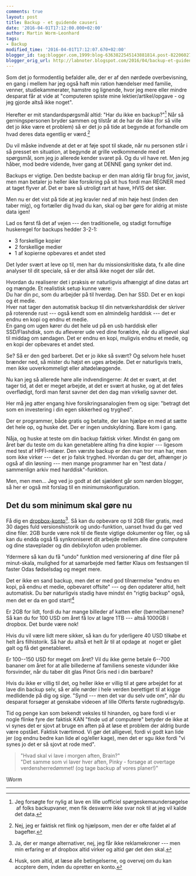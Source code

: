 ```yaml
---
comments: true
layout: post
title: Backup - et guidende causeri
date: '2016-04-01T17:12:00.000+02:00'
author: Martin Worm-Leonhard
tags:
- Backup
modified_time: '2016-04-01T17:12:07.670+02:00'
blogger_id: tag:blogger.com,1999:blog-6363822545143881814.post-8220602704737436875
blogger_orig_url: http://labnoter.blogspot.com/2016/04/backup-et-guidende-causeri.html
---
```


Som det jo formodentlig befalder alle, der er af den nørdede
overbevisning, en gang i mellem har jeg også haft min ration hændelser
med familie, venner, studiekammerater, hamstre og lignende, hvor jeg
mere eller mindre desparat får at vide at "computeren spiste mine
lektier/artikel/opgave - og jeg gjorde altså ikke noget".

Herefter er mit standardspørgsmål altid: "Har du ikke en backup?"[^1]
Når så gerningspersonen bryder sammen og tilstår at de har de ikke (for
så ville det jo ikke være et problem) så er det jo på tide at begynde at
forhandle om hvad deres data egentlig er værd.[^2]

Du vil måske indvende at det er at føje spot til skade, når nu personen
står i så presset en situation, at begynde at grille vedkommende med et
spørgsmål, som jeg jo allerede kender svaret på.
Og du vil have ret. Men jeg håber, mod bedre vidende, hver gang at DENNE
gang synker det ind.

Backups er vigtige. Den bedste backup er den man aldrig får brug for,
javist, men man betaler jo heller ikke forsikring på sit hus fordi man
REGNER med at taget flyver af. Det er bare så utroligt rart at have,
HVIS det sker.

Men nu er det vist på tide at jeg kravler ned af min høje hest (inden
den taber mig), og fortæller dig hvad du kan, skal og bør gøre for
aldrig at miste data igen!

Lad os først få det af vejen --- den traditionelle, og stadigt
fornuftige huskeregel for backups hedder 3-2-1:


-   3 forskellige kopier
-   2 forskellige medier
-   1 af kopierne opbevares et andet sted 

Det lyder svært at leve op til, men har du missionskritiske data, fx
alle dine analyser til dit speciale, så er der altså ikke noget der slår
det.

Hvordan du realiserer det i praksis er naturligvis afhængigt af dine
datas art og mængde. Et realistisk setup kunne være:  
Du har din pc, som du arbejder på til hverdag. Den har SSD. Det er en
kopi og ét medie.  
Hver nat tager den automatisk backup til din netværksharddisk der
skriver på roterende rust --- også kendt som en almindelig harddisk --- det
er endnu en kopi og endnu et medie.  
En gang om ugen kører du det hele ud på en usb harddisk eller
SSD/Flashdisk, som du afleverer ude ved dine forældre, når du alligevel
skal til middag om søndagen. Det er endnu en kopi, muligvis endnu et
medie, og en kopi der opbevares et andet sted.

Se? Så er den ged barberet. Det er jo ikke så svært? Og selvom hele
huset brænder ned, så mister du højst en uges arbejde. Det er
naturligvis træls, men ikke uoverkommeligt eller altødelæggende.

Nu kan jeg så allerede høre alle indvendingerne: At det er svært, at
det tager tid, at det er meget arbejde, at det er svært at huske, og at
det føles overflødigt, fordi man først savner det den dag man virkelig
savner det.

Her må jeg atter engang hive forsikringsanalogien frem og sige: "betragt
det som en investering i din egen sikkerhed og tryghed".

Der er programmer, både gratis og betalte, der kan hjælpe en med at sætte
det hele op, og huske det. Der er ingen undskyldning. Bare kom i gang.

Nåja, og huske at teste om din backup faktisk virker. Mindst én gang om
året bør du teste om du kan genetablere alting fra dine kopier --- ligesom
med test af HPFI-relæer. Den værste backup er den man tror man har, men
som ikke virker --- det er jo falsk tryghed. Hvordan du gør det, afhænger jo
også af din løsning --- men mange programmer har en "test data /
sammenlign arkiv med harddisk"-funktion.

Men, men men... Jeg ved jo godt at det sjældent går som nørden blogger, så her er
også mit forslag til en minimumskonfiguration.

Det du som minimum skal gøre nu
-------------------------------

Få dig en [dropbox-konto](http://www.dropbox.com/)[^3]. Så kan du
opbevare op til 2GB filer gratis, med 30 dages fuld versionshistorik og
undo-funktion, uanset hvad du gør ved dine filer. 2GB burde være nok til
de fleste vigtige dokumenter og filer, og så kan du endda også få
synkroniseret dit arbejde mellem alle dine computere og dine staveplader
og din debilxylofon uden problemer.

Ydermere så kan du få "undo" funktion med versionering af dine filer på
minut-skala, mulighed for at samarbejde med fætter Klaus om festsangen
til faster Odas fødselsdag og meget mere. 

Det er ikke en sand backup, men det er med god tilnærmelse "endnu en
kopi, på endnu et medie, opbevaret offsite" --- og den opdaterer altid,
helt automatisk. Du bør naturligvis stadig have mindst én "rigtig
backup" også, men det er da en god start![^4]

Er 2GB for lidt, fordi du har mange billeder af katten eller
(børne)børnene? Så kan du for 100 USD om året få lov at lagre 1TB ---
altså 1000GB i dropbox. Det burde være nok!

Hvis du vil være lidt mere sikker, så kan du for yderligere 40 USD
tilkøbe et helt års filhistorik. Så har du altså et helt år til at
opdage at  noget er gået galt og få det genetableret.

Er 100--150 USD for meget om året? Vil du ikke gerne betale 6--700 bananer
om året for at alle billederne af familiens seneste vidunder ikke
forsvinder, når du taber dit glas Pinot Gris ned i din bærbare? 

Hvis du ikke er villig til det, og heller ikke er villig til at gøre
arbejdet for at lave din backup selv, så er alle nørder i hele verden
berettiget til at kigge medlidende på dig og sige. "Synd --- men det var
du selv ude om", når du desparat forsøger at genskabe videoen af lille
Olferts første rugbrødsgylp. 

Tid og penge kan som bekendt veksles til hinanden, og bare fordi vi er
nogle flinke fyre der faktisk KAN "finde ud af computere" betyder de
ikke at vi synes det er sjovt at bruge en aften på at løse et problem
der aldrig burde være opstået. Faktisk tværtimod. Vi gør det alligevel,
fordi vi godt kan lide jer (og endnu bedre kan lide øl og/eller kage),
men det er sgu ikke fordi "vi synes jo det er så sjovt at rode med".

>"Hvad skal vi lave i morgen aften, Brain?"  
>"Det samme som vi laver hver aften, Pinky - forsøge at overtage
verdensherredømmet! (og tage backup af vores planer!)"

\\Worm

------------------------------------------------------------------------

[^1]: Jeg forsøgte for nylig at lave en lille uofficiel
    spørgeskemaundersøgelse  af folks backupvaner, men fik desværre ikke
    svar nok til at jeg vil kalde det data.

[^2]: Nej, jeg er faktisk ret flink og hjælpsom, men der er ofte faldet
    øl af bagefter.

[^3]: Ja, der er mange alternativer, nej, jeg får ikke reklamekroner ---
    men min erfaring er af dropbox altid virker og altid gør det den skal.

[^4]: Husk, som altid, at læse alle betingelserne, og overvej om du kan
    accptere dem, inden du opretter en konto.
